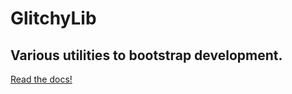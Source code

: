 # GlitchyLib

## Various utilities to bootstrap development.

[Read the docs!](https://glitchybyte.github.io/glitchy-lib/)
